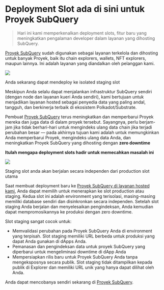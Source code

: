 # Deployment Slot ada di sini untuk Proyek SubQuery

> Hari ini kami memperkenalkan deployment slots, fitur baru yang meningkatkan pengalaman developer dalam layanan yang dihosting SubQuery.

[Proyek SubQuery](https://project.subquery.network/) sudah digunakan sebagai layanan terkelola dan dihosting untuk banyak Proyek, baik itu chain explorers, wallets, NFT explorers, maupun lainnya. Ini adalah layanan yang diandalkan oleh pelanggan kami.

![](https://miro.medium.com/max/1400/0*PugDgh6weZspRIO2)

Anda sekarang dapat mendeploy ke isolated staging slot

Meskipun Anda selalu dapat menjalankan infrastruktur SubQuery sendiri (dengan node dan layanan kueri Anda sendiri), kami bertujuan untuk menjadikan layanan hosted sebagai penyedia data yang paling andal, tangguh, dan berkinerja terbaik di ekosistem Polkadot/Substrate.

Pembuat [Proyek SubQuery](https://project.subquery.network/) terus meningkatkan dan memperbarui Proyek mereka dan juga data di dalam proyek tersebut. Sayangnya, perlu berjam-jam jika tidak berhari-hari untuk mengindeks ulang data chain jika terjadi perubahan besar — pada akhirnya tujuan kami adalah untuk memungkinkan Anda memperbarui Proyek, mengindeks ulang data Anda, dan meningkatkan Proyek SubQuery yang dihosting dengan **zero downtime**

**Itulah mengapa deployment slots hadir untuk memecahkan masalah ini**

![](https://miro.medium.com/max/1400/0*vQ33aqhn1eVllo5t)

Staging slot anda akan berjalan secara independen dari production slot utama

Saat membuat deployment baru ke [Proyek SubQuery di layanan hosted kami](https://project.subquery.network/), Anda dapat memilih untuk menerapkan ke slot production atau staging. Kedua slot ini adalah environment yang terisolasi, masing-masing memiliki database sendiri dan disinkronkan secara independen. Setelah slot staging Anda berjalan dan menyelesaikan pengindeksan, Anda kemudian dapat mempromosikannya ke produksi dengan zero downtime.

Slot staging sangat cocok untuk:

-   Memvalidasi perubahan pada Proyek SubQuery Anda di environment yang terpisah. Slot staging memiliki URL berbeda untuk produksi yang dapat Anda gunakan di dApps Anda.
-   Pemanasan dan pengindeksan data untuk proyek SubQuery yang diperbarui untuk mengeliminasi downtime di dApp Anda
-   Mempersiapkan rilis baru untuk Proyek SubQuery Anda tanpa mengeksposnya secara publik. Slot staging tidak ditampilkan kepada publik di Explorer dan memiliki URL unik yang hanya dapat dilihat oleh Anda.

Anda dapat mencobanya sendiri sekarang di [Proyek SubQuery](https://project.subquery.network/).
